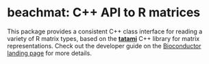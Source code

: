# beachmat: C++ API to R matrices

This package provides a consistent C++ class interface for reading a variety of R matrix types,
based on the [**tatami**](https://github.com/tatami-inc/tatami) C++ library for matrix representations.
Check out the developer guide on the [Bioconductor landing page](https://bioconductor.org/packages/beachmat) for more details.
